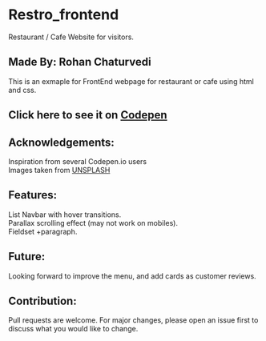# Restro_frontend
Restaurant / Cafe Website for visitors.

## Made By: Rohan Chaturvedi
This is an exmaple for FrontEnd webpage for restaurant or cafe using html and css.  

## Click here to see it on [Codepen](https://codepen.io/Ridevrutahc/pen/qBmKmKg)  

## Acknowledgements:
Inspiration from several Codepen.io users  
Images taken from [UNSPLASH](https://unsplash.com/)  

## Features:
List Navbar with hover transitions.  
Parallax scrolling effect (may not work on mobiles).  
Fieldset +paragraph.  

## Future:
Looking forward to improve the menu, and add cards as customer reviews.  

## Contribution:
Pull requests are welcome. For major changes, please open an issue first to discuss what you would like to change.  
